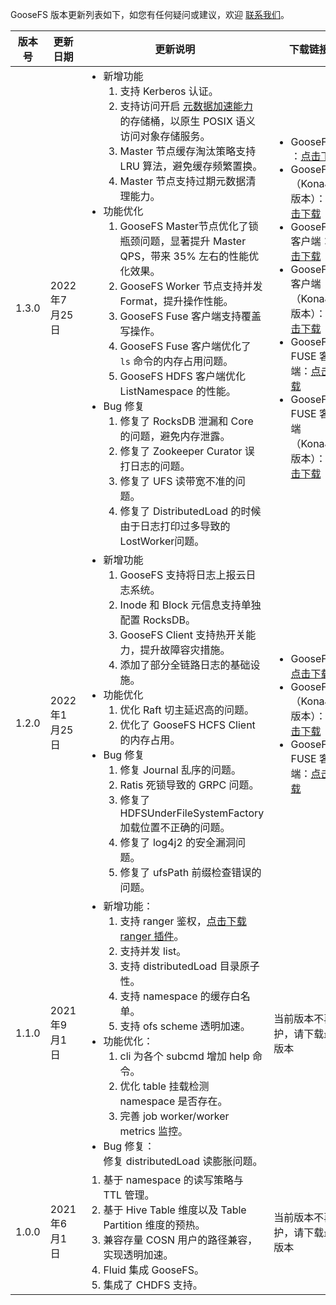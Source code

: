 GooseFS 版本更新列表如下，如您有任何疑问或建议，欢迎 [联系我们](https://cloud.tencent.com/document/product/436/37708)。

|版本号|更新日期|更新说明|下载链接|
|------|-----|------|------|
|  1.3.0  |  2022年7月25日   |  <ul  style="margin: 0;"> <li>新增功能<ol  style="margin: 0;"><li>支持 Kerberos 认证。</li><li>支持访问开启 [元数据加速能力](https://cloud.tencent.com/document/product/436/56971) 的存储桶，以原生 POSIX 语义访问对象存储服务。</li><li>Master 节点缓存淘汰策略支持 LRU 算法，避免缓存频繁置换。</li><li>Master 节点支持过期元数据清理能力。</li></ol></li><li>功能优化<ol  style="margin: 0;"><li>GooseFS Master节点优化了锁瓶颈问题，显著提升 Master QPS，带来 35% 左右的性能优化效果。</li><li>GooseFS Worker 节点支持并发 Format，提升操作性能。</li><li>GooseFS Fuse 客户端支持覆盖写操作。</li><li>GooseFS Fuse 客户端优化了 `ls` 命令的内存占用问题。</li><li>GooseFS HDFS 客户端优化 ListNamespace 的性能。</li></ol></li><li>Bug 修复<ol  style="margin: 0;"><li>修复了 RocksDB 泄漏和 Core 的问题，避免内存泄露。</li><li>修复了 Zookeeper Curator 误打日志的问题。</li><li>修复了 UFS 读带宽不准的问题。</li><li>修复了 DistributedLoad 的时候由于日志打印过多导致的 LostWorker问题。</li></ol></li></ul>  |   <ul  style="margin: 0;"><li>GooseFS ：[点击下载](https://downloads.tencentgoosefs.cn/goosefs/1.3.0/release/goosefs-1.3.0-bin.tar.gz) </li><li> GooseFS（KonaJDK 版本）：[点击下载](https://downloads.tencentgoosefs.cn/goosefs/1.3.0/release/goosefs-1.3.0-bin-konajdk11.tar.gz) </li><li>GooseFS 客户端：[点击下载](https://downloads.tencentgoosefs.cn/goosefs/1.3.0/release/goosefs-client-1.3.0-bin.tar.gz)</li><li>GooseFS 客户端（KonaJDK 版本）：[点击下载](https://downloads.tencentgoosefs.cn/goosefs/1.3.0/release/goosefs-client-1.3.0-bin-konajdk11.tar.gz)</li><li>GooseFS FUSE 客户端：[点击下载](https://downloads.tencentgoosefs.cn/goosefs/1.3.0/release/goosefs-fuse-1.3.0-bin.tar.gz)</li><li>GooseFS FUSE 客户端（KonaJDK 版本）：[点击下载](https://downloads.tencentgoosefs.cn/goosefs/1.3.0/release/goosefs-fuse-1.3.0-bin-konajdk11.tar.gz)</li></ul>   |
| 1.2.0 | 2022年1月25日 | <ul  style="margin: 0;"><li>新增功能<ol  style="margin: 0;"><li>GooseFS 支持将日志上报云日志系统。</li><li> Inode 和 Block 元信息支持单独配置 RocksDB。</li><li>GooseFS Client 支持热开关能力，提升故障容灾措施。</li><li> 添加了部分全链路日志的基础设施。</li></ol></li><li>功能优化<ol  style="margin: 0;"><li>优化 Raft 切主延迟高的问题。</li><li>优化了 GooseFS HCFS Client 的内存占用。</li></ol></li><li>Bug 修复<ol  style="margin: 0;"><li>修复 Journal 乱序的问题。</li><li>Ratis 死锁导致的 GRPC 问题。</li><li>修复了 HDFSUnderFileSystemFactory 加载位置不正确的问题。</li><li>修复了 log4j2 的安全漏洞问题。</li><li>修复了 ufsPath 前缀检查错误的问题。</li></ol></li></ul> | <ul  style="margin: 0;"><li>GooseFS：[点击下载](https://cos-data-lake-release-1253960454.cos.ap-guangzhou.myqcloud.com/goosefs/1.2.0/release/goosefs-1.2.0-bin.tar.gz) </li><li>GooseFS（KonaJDK 版本）：[点击下载](https://cos-data-lake-release-1253960454.cos.ap-guangzhou.myqcloud.com/goosefs/1.2.0/release/goosefs-1.2.0-bin-with-konajdk11.tar.gz) <li>GooseFS FUSE 客户端：[点击下载](https://cos-data-lake-release-1253960454.cos.ap-guangzhou.myqcloud.com/goosefs/1.2.0/release/goosefs-fuse-1.2.0-bin.tar.gz)</li></ul> |
|  1.1.0   |  2021年9月1日  |  <ul  style="margin: 0;"><li>新增功能：<ol  style="margin: 0;"><li>支持 ranger 鉴权，[点击下载 ranger 插件](https://cos-data-lake-release-1253960454.cos.ap-guangzhou.myqcloud.com/goosefs/extensions/ranger-plugin/1.0.0/release/ranger-goosefs-plugin-1.0.0.jar)。</li><li>支持并发 list。</li><li>支持 distributedLoad 目录原子性。</li><li>支持 namespace 的缓存白名单。</li><li>支持 ofs scheme 透明加速。</li></ol></li><li>功能优化：<ol  style="margin: 0;"><li>cli 为各个 subcmd 增加 help 命令。</li><li>优化 table 挂载检测 namespace 是否存在。</li><li>完善 job worker/worker metrics 监控。</li></ol></li><li>Bug 修复：<br>修复 distributedLoad 读膨胀问题。 </li></ul>   |  当前版本不再维护，请下载最新版本   |
|1.0.0 |  2021年6月1日  |   <ol  style="margin: 0;"><li>基于 namespace 的读写策略与 TTL 管理。</li><li>基于 Hive Table 维度以及 Table Partition 维度的预热。</li><li>兼容存量 COSN 用户的路径兼容，实现透明加速。</li><li>Fluid 集成 GooseFS。</li><li>集成了 CHDFS 支持。   | 当前版本不再维护，请下载最新版本 |
